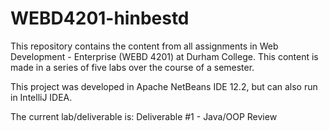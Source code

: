 # WEBD4201-hinbestd
This repository contains the content from all assignments in Web Development - Enterprise (WEBD 4201) at Durham College. This content is made in a series of five labs over the course of a semester.

This project was developed in Apache NetBeans IDE 12.2, but can also run in IntelliJ IDEA.

The current lab/deliverable is: Deliverable #1 - Java/OOP Review
